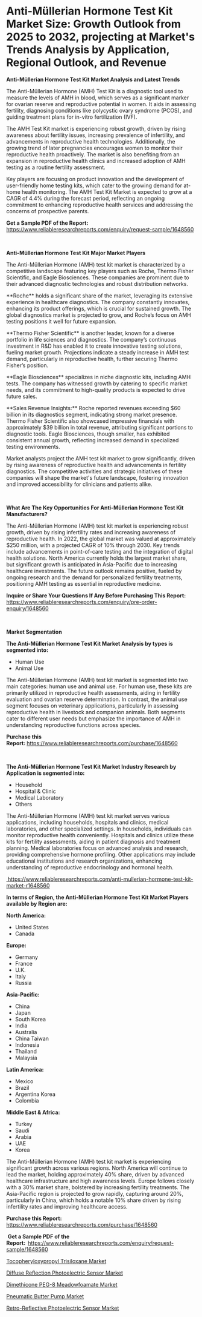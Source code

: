 <p><h1>Anti-Müllerian Hormone Test Kit Market Size: Growth Outlook from 2025 to 2032, projecting at Market's Trends Analysis by Application, Regional Outlook, and Revenue</h1></p><p><strong>Anti-Müllerian Hormone Test Kit Market Analysis and Latest Trends</strong></p>
<p><p>The Anti-Müllerian Hormone (AMH) Test Kit is a diagnostic tool used to measure the levels of AMH in blood, which serves as a significant marker for ovarian reserve and reproductive potential in women. It aids in assessing fertility, diagnosing conditions like polycystic ovary syndrome (PCOS), and guiding treatment plans for in-vitro fertilization (IVF). </p><p>The AMH Test Kit market is experiencing robust growth, driven by rising awareness about fertility issues, increasing prevalence of infertility, and advancements in reproductive health technologies. Additionally, the growing trend of later pregnancies encourages women to monitor their reproductive health proactively. The market is also benefiting from an expansion in reproductive health clinics and increased adoption of AMH testing as a routine fertility assessment. </p><p>Key players are focusing on product innovation and the development of user-friendly home testing kits, which cater to the growing demand for at-home health monitoring. The AMH Test Kit Market is expected to grow at a CAGR of 4.4% during the forecast period, reflecting an ongoing commitment to enhancing reproductive health services and addressing the concerns of prospective parents.</p></p>
<p><strong>Get a Sample PDF of the Report:&nbsp;</strong> <a href="https://www.reliableresearchreports.com/enquiry/request-sample/1648560?utm_campaign=120&utm_medium=2&utm_source=Github&utm_content=ia&utm_term=25032025&utm_id=anti-mullerian-hormone-test-kit">https://www.reliableresearchreports.com/enquiry/request-sample/1648560</a></p>
<p>&nbsp;</p>
<p><strong>Anti-Müllerian Hormone Test Kit Major Market Players</strong></p>
<p><p>The Anti-Müllerian Hormone (AMH) test kit market is characterized by a competitive landscape featuring key players such as Roche, Thermo Fisher Scientific, and Eagle Biosciences. These companies are prominent due to their advanced diagnostic technologies and robust distribution networks.</p><p>**Roche** holds a significant share of the market, leveraging its extensive experience in healthcare diagnostics. The company constantly innovates, enhancing its product offerings, which is crucial for sustained growth. The global diagnostics market is projected to grow, and Roche’s focus on AMH testing positions it well for future expansion.</p><p>**Thermo Fisher Scientific** is another leader, known for a diverse portfolio in life sciences and diagnostics. The company’s continuous investment in R&D has enabled it to create innovative testing solutions, fueling market growth. Projections indicate a steady increase in AMH test demand, particularly in reproductive health, further securing Thermo Fisher’s position.</p><p>**Eagle Biosciences** specializes in niche diagnostic kits, including AMH tests. The company has witnessed growth by catering to specific market needs, and its commitment to high-quality products is expected to drive future sales.</p><p>**Sales Revenue Insights:** Roche reported revenues exceeding $60 billion in its diagnostics segment, indicating strong market presence. Thermo Fisher Scientific also showcased impressive financials with approximately $39 billion in total revenue, attributing significant portions to diagnostic tools. Eagle Biosciences, though smaller, has exhibited consistent annual growth, reflecting increased demand in specialized testing environments.</p><p>Market analysts project the AMH test kit market to grow significantly, driven by rising awareness of reproductive health and advancements in fertility diagnostics. The competitive activities and strategic initiatives of these companies will shape the market's future landscape, fostering innovation and improved accessibility for clinicians and patients alike.</p></p>
<p>&nbsp;</p>
<p><strong>What Are The Key Opportunities For Anti-Müllerian Hormone Test Kit Manufacturers?</strong></p>
<p><p>The Anti-Müllerian Hormone (AMH) test kit market is experiencing robust growth, driven by rising infertility rates and increasing awareness of reproductive health. In 2022, the global market was valued at approximately $250 million, with a projected CAGR of 10% through 2030. Key trends include advancements in point-of-care testing and the integration of digital health solutions. North America currently holds the largest market share, but significant growth is anticipated in Asia-Pacific due to increasing healthcare investments. The future outlook remains positive, fueled by ongoing research and the demand for personalized fertility treatments, positioning AMH testing as essential in reproductive medicine.</p></p>
<p><strong>Inquire or Share Your Questions If Any Before Purchasing This Report:</strong> <a href="https://www.reliableresearchreports.com/enquiry/pre-order-enquiry/1648560?utm_campaign=120&utm_medium=2&utm_source=Github&utm_content=ia&utm_term=25032025&utm_id=anti-mullerian-hormone-test-kit">https://www.reliableresearchreports.com/enquiry/pre-order-enquiry/1648560</a></p>
<p>&nbsp;</p>
<p><strong>Market Segmentation</strong></p>
<p><strong>The Anti-Müllerian Hormone Test Kit Market Analysis by types is segmented into:</strong></p>
<p><ul><li>Human Use</li><li>Animal Use</li></ul></p>
<p><p>The Anti-Müllerian Hormone (AMH) test kit market is segmented into two main categories: human use and animal use. For human use, these kits are primarily utilized in reproductive health assessments, aiding in fertility evaluation and ovarian reserve determination. In contrast, the animal use segment focuses on veterinary applications, particularly in assessing reproductive health in livestock and companion animals. Both segments cater to different user needs but emphasize the importance of AMH in understanding reproductive functions across species.</p></p>
<p><strong>Purchase this Report:&nbsp;</strong><a href="https://www.reliableresearchreports.com/purchase/1648560?utm_campaign=120&utm_medium=2&utm_source=Github&utm_content=ia&utm_term=25032025&utm_id=anti-mullerian-hormone-test-kit">https://www.reliableresearchreports.com/purchase/1648560</a></p>
<p>&nbsp;</p>
<p><strong>The Anti-Müllerian Hormone Test Kit Market Industry Research by Application is segmented into:</strong></p>
<p><ul><li>Household</li><li>Hospital & Clinic</li><li>Medical Laboratory</li><li>Others</li></ul></p>
<p><p>The Anti-Müllerian Hormone (AMH) test kit market serves various applications, including households, hospitals and clinics, medical laboratories, and other specialized settings. In households, individuals can monitor reproductive health conveniently. Hospitals and clinics utilize these kits for fertility assessments, aiding in patient diagnosis and treatment planning. Medical laboratories focus on advanced analysis and research, providing comprehensive hormone profiling. Other applications may include educational institutions and research organizations, enhancing understanding of reproductive endocrinology and hormonal health.</p></p>
<p><a href="https://www.reliableresearchreports.com/anti-mullerian-hormone-test-kit-market-r1648560?utm_campaign=120&utm_medium=2&utm_source=Github&utm_content=ia&utm_term=25032025&utm_id=anti-mullerian-hormone-test-kit">&nbsp;https://www.reliableresearchreports.com/anti-mullerian-hormone-test-kit-market-r1648560</a></p>
<p><strong>In terms of Region, the Anti-Müllerian Hormone Test Kit Market Players available by Region are:</strong></p>
<p>
    <p> <strong> North America: </strong>
        <ul>
            <li>United States</li>
            <li>Canada</li>
        </ul>
        </p> 
    <p> <strong> Europe: </strong>
        <ul>
            <li>Germany</li>
            <li>France</li>
            <li>U.K.</li>
            <li>Italy</li>
            <li>Russia</li>
        </ul>
        </p> 
    <p> <strong> Asia-Pacific: </strong>
        <ul>
            <li>China</li>
            <li>Japan</li>
            <li>South Korea</li>
            <li>India</li>
            <li>Australia</li>
            <li>China Taiwan</li>
            <li>Indonesia</li>
            <li>Thailand</li>
            <li>Malaysia</li>
        </ul>
        </p> 
    <p> <strong> Latin America: </strong>
        <ul>
            <li>Mexico</li>
            <li>Brazil</li>
            <li>Argentina Korea</li>
            <li>Colombia</li>
        </ul>
        </p> 
    <p> <strong> Middle East & Africa: </strong>
        <ul>
            <li>Turkey</li>
            <li>Saudi</li>
            <li>Arabia</li>
            <li>UAE</li>
            <li>Korea</li>
        </ul>
    </p>
    </p>
<p><p>The Anti-Müllerian Hormone (AMH) test kit market is experiencing significant growth across various regions. North America will continue to lead the market, holding approximately 40% share, driven by advanced healthcare infrastructure and high awareness levels. Europe follows closely with a 30% market share, bolstered by increasing fertility treatments. The Asia-Pacific region is projected to grow rapidly, capturing around 20%, particularly in China, which holds a notable 10% share driven by rising infertility rates and improving healthcare access.</p></p>
<p><strong>Purchase this Report: </strong><a href="https://www.reliableresearchreports.com/purchase/1648560?utm_campaign=120&utm_medium=2&utm_source=Github&utm_content=ia&utm_term=25032025&utm_id=anti-mullerian-hormone-test-kit">https://www.reliableresearchreports.com/purchase/1648560</a></p>
<p>&nbsp;<strong>Get a Sample PDF of the Report:&nbsp;&nbsp;</strong><a href="https://www.reliableresearchreports.com/enquiry/request-sample/1648560?utm_campaign=120&utm_medium=2&utm_source=Github&utm_content=ia&utm_term=25032025&utm_id=anti-mullerian-hormone-test-kit">https://www.reliableresearchreports.com/enquiry/request-sample/1648560</a></p>
<p><strong></strong></p>
<p><p><a href="https://github.com/rembaentin6f/Market-Research-Report-List-1/blob/main/tocopheryloxypropyl-trisiloxane-market.md?utm_campaign=120&utm_medium=2&utm_source=Github&utm_content=ia&utm_term=25032025&utm_id=anti-mullerian-hormone-test-kit">Tocopheryloxypropyl Trisiloxane Market</a></p><p><a href="https://github.com/koopalujale2/Market-Research-Report-List-1/blob/main/diffuse-reflection-photoelectric-sensor-market.md?utm_campaign=120&utm_medium=2&utm_source=Github&utm_content=ia&utm_term=25032025&utm_id=anti-mullerian-hormone-test-kit">Diffuse Reflection Photoelectric Sensor Market</a></p><p><a href="https://github.com/dukawashviro/Market-Research-Report-List-1/blob/main/dimethicone-peg-8-meadowfoamate-market.md?utm_campaign=120&utm_medium=2&utm_source=Github&utm_content=ia&utm_term=25032025&utm_id=anti-mullerian-hormone-test-kit">Dimethicone PEG-8 Meadowfoamate Market</a></p><p><a href="https://github.com/tineamonaya/Market-Research-Report-List-1/blob/main/pneumatic-butter-pump-market.md?utm_campaign=120&utm_medium=2&utm_source=Github&utm_content=ia&utm_term=25032025&utm_id=anti-mullerian-hormone-test-kit">Pneumatic Butter Pump Market</a></p><p><a href="https://github.com/molayrabeta/Market-Research-Report-List-1/blob/main/retro-reflective-photoelectric-sensor-market.md?utm_campaign=120&utm_medium=2&utm_source=Github&utm_content=ia&utm_term=25032025&utm_id=anti-mullerian-hormone-test-kit">Retro-Reflective Photoelectric Sensor Market</a></p></p>